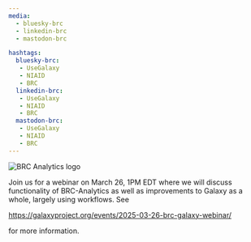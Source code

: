 ```yaml
---
media:
  - bluesky-brc
  - linkedin-brc
  - mastodon-brc

hashtags:
  bluesky-brc:
   - UseGalaxy
   - NIAID
   - BRC
  linkedin-brc:
   - UseGalaxy
   - NIAID
   - BRC
  mastodon-brc:
   - UseGalaxy
   - NIAID
   - BRC
---
```

![BRC Analytics logo](https://galaxyproject.org/images/logos/brc.svg)

Join us for a webinar on March 26, 1PM EDT where we will discuss functionality of BRC-Analytics as well as improvements to Galaxy as a whole, largely using workflows. See 

https://galaxyproject.org/events/2025-03-26-brc-galaxy-webinar/

for more information.
